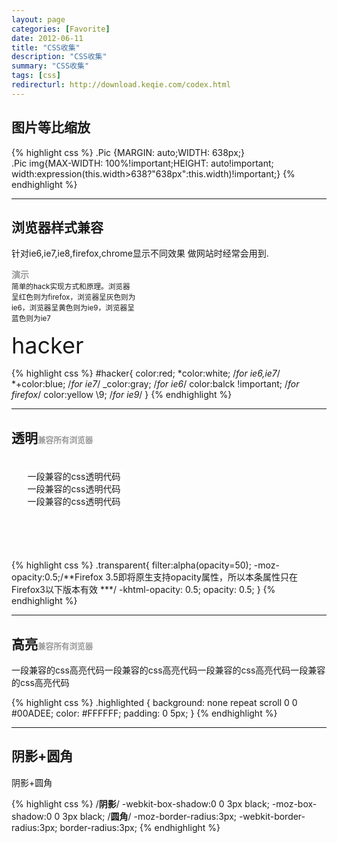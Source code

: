 ```yaml
---
layout: page
categories: [Favorite]
date: 2012-06-11
title: "CSS收集"
description: "CSS收集"
summary: "CSS收集"
tags: [css]
redirecturl: http://download.keqie.com/codex.html
---
```


图片等比缩放  
------------

{% highlight css %}
.Pic {MARGIN: auto;WIDTH: 638px;}  
.Pic img{MAX-WIDTH: 100%!important;HEIGHT: auto!important;  
  width:expression(this.width>638?"638px":this.width)!important;}
{% endhighlight %}

* * *

浏览器样式兼容
------------------------------------

针对ie6,ie7,ie8,firefox,chrome显示不同效果 做网站时经常会用到.

<div class="demo-four" style="width:200px;">
<h4 style="margin:0;color:#999;">演示</h4><small>简单的hack实现方式和原理。浏览器呈红色则为firefox，浏览器呈灰色则为ie6，浏览器呈黄色则为ie9，浏览器呈蓝色则为ie7</small>

<span class="demo-hacker" style="font-size:36px;display:block;margin-top:10px;">hacker</span>
</div>

{% highlight css %}
#hacker{
    color:red; 
    *color:white; /*for ie6,ie7*/
    *+color:blue; /*for ie7*/
    _color:gray; /*for ie6*/
    color:balck !important; /*for firefox*/
    color:yellow \9; /*for ie9*/
}
{% endhighlight %}

* * *

透明<small style="font-size:60%;color:#999;">兼容所有浏览器</small>
------------------------------------

<div class="demo-four" style="width:200px;height:150px; text-align:center; margin-top:12px;background:url({{ site.JB.FILE_PATH }}/2013-01/30222814-7d1a23445e9e4a0e9f526ecc058d3327.JPG);">
<div style="padding:20px;"><div class="demo-transparent" style="background:#fff;">一段兼容的css透明代码一段兼容的css透明代码一段兼容的css透明代码</div></div>
</div>

{% highlight css %}
.transparent{
    filter:alpha(opacity=50); 
    -moz-opacity:0.5;/**Firefox 3.5即将原生支持opacity属性，所以本条属性只在Firefox3以下版本有效 ***/ 
    -khtml-opacity: 0.5; 
    opacity: 0.5; 
} 
{% endhighlight %}

* * *

高亮<small style="font-size:60%;color:#999;">兼容所有浏览器</small>
------------------------------------

<div class="demo-four">一段兼容的css<span class="demo-highlighted">高亮</span>代码一段兼容的css高亮代码一段兼容的css高亮代码一段兼容的css高亮代码
</div>

{% highlight css %}
.highlighted {
    background: none repeat scroll 0 0 #00ADEE;
    color: #FFFFFF;
    padding: 0 5px;
}
{% endhighlight %}

* * *

阴影+圆角
------------------------------------

<div class="demo-four">
<div class="demo-shadowradius">阴影+圆角</div>
</div>

{% highlight css %}
/**阴影**/
-webkit-box-shadow:0 0 3px black;
-moz-box-shadow:0 0 3px black;
/**圆角**/
-moz-border-radius:3px;
-webkit-border-radius:3px;
border-radius:3px;
{% endhighlight %}

